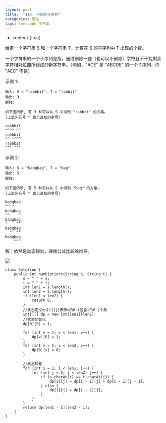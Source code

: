 ```yaml
---
layout: post
title:  "115. 不同的子序列"
categories: 算法
tags: leetcode 字符串
---
```


* content
{:toc}

<!--more-->

给定一个字符串 S 和一个字符串 T，计算在 S 的子序列中 T 出现的个数。

一个字符串的一个子序列是指，通过删除一些（也可以不删除）字符且不干扰剩余字符相对位置所组成的新字符串。（例如，"ACE" 是 "ABCDE" 的一个子序列，而 "AEC" 不是）

示例 1:

```
输入: S = "rabbbit", T = "rabbit"
输出: 3
解释:

如下图所示, 有 3 种可以从 S 中得到 "rabbit" 的方案。
(上箭头符号 ^ 表示选取的字母)

rabbbit
^^^^ ^^
rabbbit
^^ ^^^^
rabbbit
^^^ ^^^

```

示例 2:

```
输入: S = "babgbag", T = "bag"
输出: 5
解释:

如下图所示, 有 5 种可以从 S 中得到 "bag" 的方案。 
(上箭头符号 ^ 表示选取的字母)

babgbag
^^ ^
babgbag
^^    ^
babgbag
^    ^^
babgbag
  ^  ^^
babgbag
    ^^^
```

解：依然是动态规划，递推公式比较难推导。

![](https://ws2.sinaimg.cn/large/006tNbRwgy1fv1zyw6akgj30u0140q6z.jpg)

```
class Solution {
    public int numDistinct(String s, String t) {
        s = " " + s;
        t = " " + t;
        int len1 = s.length();
        int len2 = t.length();
        if (len1 < len2) {
            return 0;
        }
        //状态定义dp[i][j]表示s的0~i包含t的0~j个数
        int[][] dp = new int[len1][len2];
        //状态初始化
        dp[0][0] = 1;

        for (int v = 1; v < len1; v++) {
            dp[v][0] = 1;
        }
        for (int v = 1; v < len2; v++) {
            dp[0][v] = 0;
        }

        //状态转移
        for (int i = 1; i < len1; i++) {
            for (int j = 1; j < len2; j++) {
                if (s.charAt(i) == t.charAt(j)) {
                    dp[i][j] = dp[i - 1][j] + dp[i - 1][j - 1];
                } else {
                    dp[i][j] = dp[i - 1][j];
                }
            }
        }
        return dp[len1 - 1][len2 - 1];
    }
}
```

